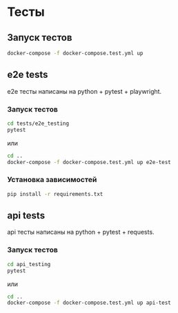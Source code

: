 # Тесты

## Запуск тестов

```bash
docker-compose -f docker-compose.test.yml up
```

## e2e tests

e2e тесты написаны на python + pytest + playwright.

### Запуск тестов

```bash
cd tests/e2e_testing
pytest
```

или

```bash
cd ..
docker-compose -f docker-compose.test.yml up e2e-test
```

### Установка зависимостей

```bash
pip install -r requirements.txt
```

## api tests

api тесты написаны на python + pytest + requests.

### Запуск тестов

```bash
cd api_testing
pytest
```

или

```bash
cd ..
docker-compose -f docker-compose.test.yml up api-test
```
